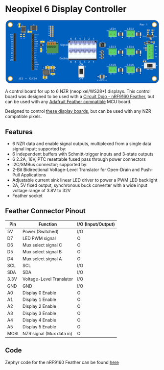 # Neopixel 6 Display Controller
![Neopixel 6 Display Controller](neopixel-6-display-controller.png)

A control board for up to 6 NZR (neopixel/WS28*) displays. This control board was designed to be used with a [Circuit Dojo - nRF9160 Feather](https://github.com/circuitdojo/nrf9160-feather), but can be used with any [Adafruit Feather compatible](https://learn.adafruit.com/adafruit-feather/feather-specification) MCU board.

Designed to control [these display boards](https://github.com/umts/neopixel-seven-segment-display), but can be used with any NZR compatible pixels.

## Features
- 6 NZR data and enable signal outputs, multiplexed from a single data signal input; supported by:
- 6 independent buffers with Schmitt-trigger inputs and 3-state outputs
- 6 2.2A, 16V, PTC resettable fused pass through power connectors
- I2C/SMBus connector; supported by:
- 2-Bit Bidirectional Voltage-Level Translator for Open-Drain and Push-Pull Applications
- Adjustable current sink linear LED driver to power a PWM LED backlight
- 2A, 5V fixed output, synchronous buck converter with a wide input voltage range of 3.8V to 32V
- Feather socket

## Feather Connector Pinout
Pin | Function | I/O (Input/Output)
--- | --- | ---
5V | Power (Switched) | I/O
D7 | LED PWM signal | O
D6 | Mux select signal C | O
D5 | Mux select signal B | O
D4 | Mux select signal A | O
SCL | SCL | I/O
SDA | SDA | I/O
3.3V | Voltage-Level Translator | I/O
GND | GND | I/O
A0 | Display 0 Enable | O
A1 | Display 1 Enable | O
A2 | Display 2 Enable | O
A3 | Display 3 Enable | O
A4 | Display 4 Enable | O
A5 | Display 5 Enable | O
MOSI | NZR signal (Mux data in) | O

## Code
Zephyr code for the nRF9160 Feather can be found [here](https://github.com/umts/embedded-departure-board)
